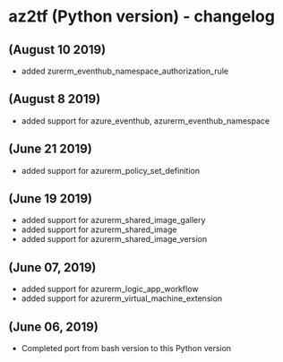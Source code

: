 # az2tf (Python version) - changelog
## (August 10 2019)
* added zurerm_eventhub_namespace_authorization_rule
## (August 8 2019)
* added support for azure_eventhub, azurerm_eventhub_namespace 

## (June 21 2019)
* added support for azurerm_policy_set_definition

## (June 19 2019)
* added support for azurerm_shared_image_gallery
* added support for azurerm_shared_image
* added support for azurerm_shared_image_version

## (June 07, 2019)
* added support for azurerm_logic_app_workflow
* added support for azurerm_virtual_machine_extension

## (June 06, 2019)
* Completed port from bash version to this Python version 

